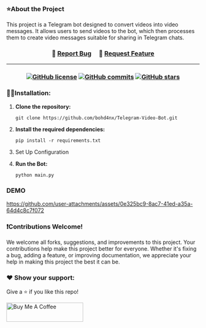 ### ⭐About the Project
This project is a Telegram bot designed to convert videos into video messages. It allows users to send videos to the bot, which then processes them to create video messages suitable for sharing in Telegram chats.

<h3 align="center">
    🔹
    <a href="https://github.com/bohd4nx/Telegram-Video-Bot/issues">Report Bug</a> &nbsp; &nbsp;
    🔹
    <a href="https://github.com/bohd4nx/Telegram-Video-Bot/issues">Request Feature</a>
</h3>

---
<h3 align="center">

[![GitHub license](https://img.shields.io/github/license/bohd4nx/Telegram-Video-Bot.svg)](https://github.com/bohd4nx/Telegram-Video-Bot/blob/main/LICENSE)
[![GitHub commits](https://badgen.net/github/commits/bohd4nx/Telegram-Video-Bot)](https://github.com/bohd4nx/Telegram-Video-Bot/)
[![GitHub stars](https://badgen.net/github/stars/bohd4nx/Telegram-Video-Bot)](https://github.com/bohd4nx/Telegram-Video-Bot/)

<!--- 
[![GitHub release](https://img.shields.io/github/release/7GitGuru/Telegram-Video-Bot.svg)](https://github.com/bohd4nx/Telegram-Video-Bot/releases/) 
[![GitHub watchers](https://badgen.net/github/watchers/7GitGuru/Telegram-Video-Bot)](https://github.com/bohd4nx/Telegram-Video-Bot//watchers/) 
[![GitHub branches](https://badgen.net/github/branches/7GitGuru/Telegram-Video-Bot)](https://github.com/bohd4nx/Telegram-Video-Bot/)
-->

</h3>


### 👨‍💻Installation:
1. **Clone the repository:**
   ```
   git clone https://github.com/bohd4nx/Telegram-Video-Bot.git
   ```

2. **Install the required dependencies:**
   ```
   pip install -r requirements.txt
   ```

3. Set Up Configuration

4. **Run the Bot:**
     ```
     python main.py
     ```

### DEMO

https://github.com/user-attachments/assets/0e325bc9-8ac7-41ed-a35a-64d4c8c7f072



### ❗Contributions Welcome!

We welcome all forks, suggestions, and improvements to this project. Your contributions help make this project better for everyone. Whether it's fixing a bug, adding a feature, or improving documentation, we appreciate your help in making this project the best it can be.

### ❤️ Show your support:

Give a ⭐ if you like this repo!

<a href="https://www.buymeacoffee.com/bohd4n" target="_blank"><img src="https://cdn.buymeacoffee.com/buttons/v2/default-violet.png" alt="Buy Me A Coffee" height= "50px" width= "200px" ></a>


